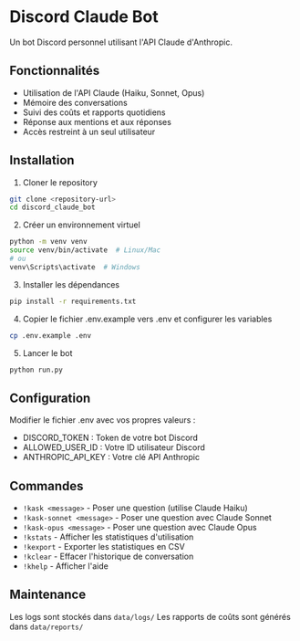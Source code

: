 # Discord Claude Bot

Un bot Discord personnel utilisant l'API Claude d'Anthropic.

## Fonctionnalités

- Utilisation de l'API Claude (Haiku, Sonnet, Opus)
- Mémoire des conversations
- Suivi des coûts et rapports quotidiens
- Réponse aux mentions et aux réponses
- Accès restreint à un seul utilisateur

## Installation

1. Cloner le repository
```bash
git clone <repository-url>
cd discord_claude_bot
```

2. Créer un environnement virtuel
```bash
python -m venv venv
source venv/bin/activate  # Linux/Mac
# ou
venv\Scripts\activate  # Windows
```

3. Installer les dépendances
```bash
pip install -r requirements.txt
```

4. Copier le fichier .env.example vers .env et configurer les variables
```bash
cp .env.example .env
```

5. Lancer le bot
```bash
python run.py
```

## Configuration

Modifier le fichier .env avec vos propres valeurs :
- DISCORD_TOKEN : Token de votre bot Discord
- ALLOWED_USER_ID : Votre ID utilisateur Discord
- ANTHROPIC_API_KEY : Votre clé API Anthropic

## Commandes

- `!kask <message>` - Poser une question (utilise Claude Haiku)
- `!kask-sonnet <message>` - Poser une question avec Claude Sonnet
- `!kask-opus <message>` - Poser une question avec Claude Opus
- `!kstats` - Afficher les statistiques d'utilisation
- `!kexport` - Exporter les statistiques en CSV
- `!kclear` - Effacer l'historique de conversation
- `!khelp` - Afficher l'aide

## Maintenance

Les logs sont stockés dans `data/logs/`
Les rapports de coûts sont générés dans `data/reports/`